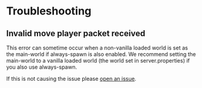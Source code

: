 # Troubleshooting

## Invalid move player packet received
This error can sometime occur when a non-vanilla loaded world is set as the main-world if always-spawn is also enabled.
We recommend setting the main-world to a vanilla loaded world (the world set in server.properties) if you also use always-spawn.

If this is not causing the issue please [open an issue](https://github.com/lewmc/essence/issues).